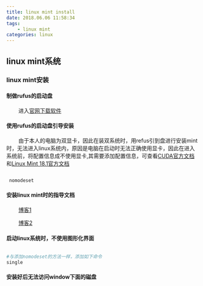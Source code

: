 ```yaml
---
title: linux mint install
date: 2018.06.06 11:58:34
tags: 
    - linux mint
categories: linux
---
```


## linux mint系统

### linux mint安装

#### 制做rufus的启动盘
&nbsp;&nbsp;&nbsp;&nbsp;&nbsp;&nbsp;&nbsp;&nbsp;进入[官网下载软件](https://rufus.akeo.ie/ "refus")

#### 使用rufus的启动盘引导安装

&nbsp;&nbsp;&nbsp;&nbsp;&nbsp;&nbsp;&nbsp;&nbsp;由于本人的电脑为双显卡，因此在装双系统时，用refus引到盘进行安装mint时，无法进入linux系统内，原因是电脑在启动时无法正确使用显卡，因此在进入系统前，将配置信息成不使用显卡,其需要添加配置信息，可查看[CUDA官方文档](https://docs.nvidia.com/cuda/cuda-installation-guide-linux/index.html#runfile "cuda")和[Linux Mint 18.1官方文档](https://www.linuxmint.com/rel_serena_cinnamon.php "linuxmint")

``` bash

 nomodeset

```
#### 安装linux mint时的指导文档

&nbsp;&nbsp;&nbsp;&nbsp;&nbsp;&nbsp;&nbsp;&nbsp;[博客1](https://www.howtoing.com/install-linux-mint-18-alongside-windows-10-or-8-in-dual-boot-uefi-mode "1")<br/>

&nbsp;&nbsp;&nbsp;&nbsp;&nbsp;&nbsp;&nbsp;&nbsp;[博客2](http://www.cnblogs.com/qxym2016/p/6337036.html "2")<br/>

#### 启动linux系统时，不使用图形化界面

``` bash

#与添加nomodeset的方法一样，添加如下命令
single

```

#### 安装好后无法访问window下面的磁盘

